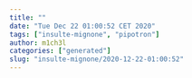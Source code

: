 ```yaml
---
title: ""
date: "Tue Dec 22 01:00:52 CET 2020"
tags: ["insulte-mignone", "pipotron"]
author: m1ch3l
categories: ["generated"]
slug: "insulte-mignone/2020-12-22-01:00:52"
---
```




